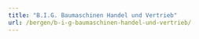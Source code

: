 ```yaml
---
title: "B.I.G. Baumaschinen Handel und Vertrieb"
url: /bergen/b-i-g-baumaschinen-handel-und-vertrieb/
---
```

